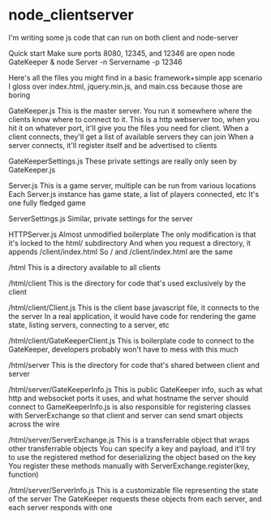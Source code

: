 # node_clientserver
I'm writing some js code that can run on both client and node-server

Quick start
Make sure ports 8080, 12345, and 12346 are open
node GateKeeper & node Server -n Servername -p 12346

Here's all the files you might find in a basic framework+simple app scenario
I gloss over index.html, jquery.min.js, and main.css because those are boring

GateKeeper.js
This is the master server. You run it somewhere where the clients know where to connect to it.
This is a http webserver too, when you hit it on whatever port, it'll give you the files you need for client.
When a client connects, they'll get a list of available servers they can join
When a server connects, it'll register itself and be advertised to clients

GateKeeperSettings.js
These private settings are really only seen by GateKeeper.js


Server.js
This is a game server, multiple can be run from various locations
Each Server.js instance has game state, a list of players connected, etc
It's one fully fledged game

ServerSettings.js
Similar, private settings for the server

HTTPServer.js
Almost unmodified boilerplate
The only modification is that it's locked to the html/ subdirectory
And when you request a directory, it appends /client/index.html
So / and /client/index.html are the same

/html
This is a directory available to all clients

/html/client
This is the directory for code that's used exclusively by the client

/html/client/Client.js
This is the client base javascript file, it connects to the the server
In a real application, it would have code for rendering the game state, listing servers, connecting to a server, etc

/html/client/GateKeeperClient.js
This is boilerplate code to connect to the GateKeeper, developers probably won't have to mess with this much

/html/server
This is the directory for code that's shared between client and server

/html/server/GateKeeperInfo.js
This is public GateKeeper info, such as what http and websocket ports it uses, and what hostname the server should connect to
GameKeeperInfo.js is also responsible for registering classes with ServerExchange so that client and server can send smart objects across the wire

/html/server/ServerExchange.js
This is a transferrable object that wraps other transferrable objects
You can specify a key and payload, and it'll try to use the registered method for deserializing the object based on the key
You register these methods manually with ServerExchange.register(key, function)

/html/server/ServerInfo.js
This is a customizable file representing the state of the server
The GateKeeper requests these objects from each server, and each server responds with one

